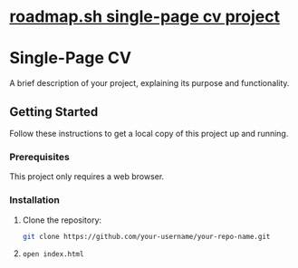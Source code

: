 # [roadmap.sh single-page cv project](https://roadmap.sh/projects/single-page-cv)

# Single-Page CV

A brief description of your project, explaining its purpose and functionality.

## Getting Started

Follow these instructions to get a local copy of this project up and running.

### Prerequisites

This project only requires a web browser.

### Installation

1. Clone the repository:
   ```bash
   git clone https://github.com/your-username/your-repo-name.git
   ```
2. ```bash
   open index.html
   ```
